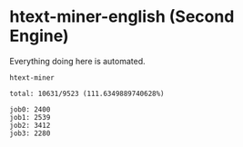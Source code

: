 # htext-miner-english (Second Engine)

Everything doing here is automated.

```
htext-miner

total: 10631/9523 (111.6349889740628%)

job0: 2400
job1: 2539
job2: 3412
job3: 2280
```